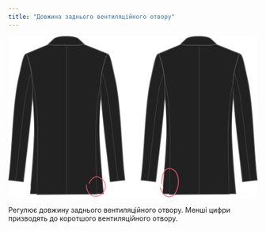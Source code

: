 ```yaml
---
title: "Довжина заднього вентиляційного отвору"
---
```


![Довжина заднього вентиляційного отвору](backventlength.svg)

Регулює довжину заднього вентиляційного отвору. Менші цифри призводять до коротшого вентиляційного отвору.




